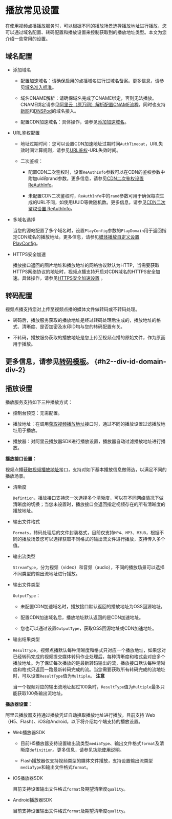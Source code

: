 播放常见设置 
===========================

在使用视频点播播放服务时，可以根据不同的播放场景选择播放地址进行播放，您可以通过域名配置、转码配置和播放设置来控制获取到的播放地址类型。本文为您介绍一些常用的设置。

域名配置 
-------------------------

* 添加域名

  * 配置加速域名：请确保启用的点播域名进行过域名备案。更多信息，请参见[域名准入标准](/cn.zh-CN/控制台指南/域名管理/域名准入标准.md)。

    
  
  * 域名CNAME解析：请确保域名完成了CNAME绑定，否则无法播放。CNAME绑定请参见[阿里云（原万网）解析配置CNAME流程](/cn.zh-CN/控制台指南/域名管理/配置CNAME/阿里云（原万网）解析配置CNAME流程.md)，同时也支持[新网](/cn.zh-CN/控制台指南/域名管理/配置CNAME/新网配置CNAME流程.md)和[DNSPod](/cn.zh-CN/控制台指南/域名管理/配置CNAME/DNSPod配置CNAME流程.md)的域名接入。

    
  
  * 配置CDN加速域名：具体操作，请参见[添加加速域名](/cn.zh-CN/控制台指南/域名管理/添加加速域名.md)。

    
  

  




<!-- -->

* URL鉴权配置

  * 地址过期时间：您可以设置CDN加速地址过期时间`AuthTimeout`，URL失效时间计算规则，请参见[URL鉴权](/cn.zh-CN/开发指南/视频安全/URL鉴权.md)-URL失效时间。

    
  
  * 二次鉴权：

    * 配置CDN二次鉴权时，设置`ReAuthInfo`参数可以在CDN的鉴权参数中附加uid和rand参数。更多信息，请参见[CDN二次鉴权设置 ReAuthInfo](/cn.zh-CN/服务端API/附录/请求参数说明.md)。

      
    
    * 未配置CDN二次鉴权时，`ReAuthInfo`中的`rand`参数可用于确保每次生成的URL不同，如使用UUID等做随机数。更多信息，请参见[CDN二次鉴权设置 ReAuthInfo](/cn.zh-CN/服务端API/附录/请求参数说明.md)。

      
    

    
  

  

* 多域名选择

  当您的源站配置了多个域名时，设置`PlayConfig`参数的`PlayDomain`用于返回指定CDN域名的播放地址。更多信息，请参见[媒体播放自定义设置 PlayConfig](/cn.zh-CN/服务端API/附录/请求参数说明.md)。
  

* HTTPS安全加速

  播放接口返回的图片地址和播放地址的网络协议默认为HTTP，当需要获取HTTPS网络协议的地址时，视频点播支持开启对CDN域名的HTTPS安全加速。具体操作，请参见[HTTPS安全加速设置](/cn.zh-CN/控制台指南/域名管理/HTTPS安全加速/HTTPS安全加速设置.md) 。
  




转码配置 
-------------------------
视频点播支持您对上传至视频点播的媒体文件做转码或不转码处理。
* 转码后，播放服务获取的播放地址是经过转码处理后生成的，播放地址的格式、清晰度、是否加密及水印ID均与您的转码配置有关。


* 不转码，播放服务获取的播放地址是您上传至视频点播的原始文件，作为原画用于播放。



更多信息，请参见[转码模板](/cn.zh-CN/开发指南/媒体处理/音视频转码.md)。 {#h2--div-id-domain-div-2}
-----------------------------------------------------------------------------------------------------------------------------------------------------------------------------------------------------------------------------------------------------------------------------------------------------------------------------------------------------------------------------------------------------

播放设置 
-------------------------

播放服务支持如下三种播放方式：

* 控制台预览：无需配置。

  

* 播放地址：在调用[获取视频播放地址](/cn.zh-CN/服务端API/音视频播放/获取视频播放地址.md)接口时，通过不同的播放设置过滤播放地址用于播放。

  

* 播放器：对阿里云播放器SDK进行播放设置，播放器自动过滤播放地址进行播放。

  




**播放接口设置：** 

视频点播[获取视频播放地址](/cn.zh-CN/服务端API/音视频播放/获取视频播放地址.md)接口，支持对如下基本播放信息做筛选，以满足不同的播放场景。

* 清晰度

  `Defintion`，播放接口支持您一次选择多个清晰度，可以在不同网络情况下做清晰度的切换；当您未设置时，播放接口会返回指定视频存在的所有清晰度的播放地址。
  

* 输出文件格式

  `Formats`，转码处理后的文件封装格式，目前仅支持`MP4`、`MP3`、`M3U8`，根据不同的播放场景您可以选择获取不同格式的输出流文件进行播放，支持传入多个值。
  

* 输出流类型

  `StreamType`，分为视频（video）和音频（audio），不同的播放场景可以选择不同类型的输出流地址进行播放。
  

* 输出文件类型

  `OutputType`：
  * 未配置CDN加速域名时，播放接口默认返回的播放地址为OSS回源地址。

    
  
  * 配置CDN加速域名后，播放地址默认返回的是CDN加速地址。

    
  
  * 您也可以通过设置`OutputType`，获取OSS回源地址或CDN加速地址。

    
  

  

* 输出结果类型

  `ResultType`，视频点播默认每种清晰度和格式只对应一个播放地址，如果您对已经转码完成的视频提交媒体转码作业处理后，每种清晰度和格式会对应多个播放地址。为了保证每次播放的是最新转码输出的流，播放接口默认每种清晰度和格式只返回一路最新转码完成的流。当您需要获取所有转码完成的流地址时，可以设置`ResultType`值为`Multiple`。
  **注意**

  当一个视频对应的输出流地址超过100条时，`ResultType`值为`Multiple`最多只能获取100条输出流地址。
  




**播放器设置：** 

阿里云播放器支持通过播放凭证自动换取播放地址进行播放，目前支持 Web（H5、Flash）、iOS和Android，以下将介绍每个端支持的播放设置。

* Web播放器SDK

  * 目前H5播放器支持设置输出流类型`mediaType`、输出文件格式`format`及清晰度`definition`。更多信息，请参见[功能使用说明](/cn.zh-CN/播放器SDK/Web播放器/功能使用说明.md)。

    
  
  * Flash播放器仅支持视频类型的媒体文件播放，支持设置输出流类型`mediaType`和输出文件格式`format`。

    
  

  




<!-- -->

* iOS播放器SDK

  目前支持设置输出文件格式`format`及期望清晰度`quality`。
  

* Android播放器SDK

  目前支持设置输出文件格式`format`及期望清晰度`quality`。
  



